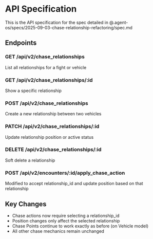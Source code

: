 # API Specification

This is the API specification for the spec detailed in @.agent-os/specs/2025-09-03-chase-relationship-refactoring/spec.md

## Endpoints

### GET /api/v2/chase_relationships
List all relationships for a fight or vehicle

### GET /api/v2/chase_relationships/:id
Show a specific relationship

### POST /api/v2/chase_relationships
Create a new relationship between two vehicles

### PATCH /api/v2/chase_relationships/:id
Update relationship position or active status

### DELETE /api/v2/chase_relationships/:id
Soft delete a relationship

### POST /api/v2/encounters/:id/apply_chase_action
Modified to accept relationship_id and update position based on that relationship

## Key Changes

- Chase actions now require selecting a relationship_id
- Position changes only affect the selected relationship
- Chase Points continue to work exactly as before (on Vehicle model)
- All other chase mechanics remain unchanged
